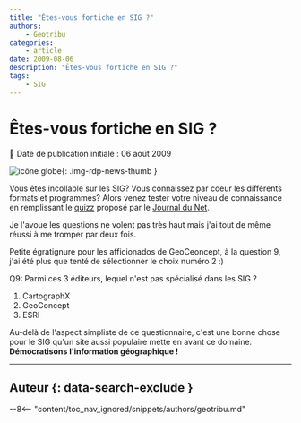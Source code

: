 ```yaml
---
title: "Êtes-vous fortiche en SIG ?"
authors:
    - Geotribu
categories:
    - article
date: 2009-08-06
description: "Êtes-vous fortiche en SIG ?"
tags:
    - SIG
---
```


# Êtes-vous fortiche en SIG ?

:calendar: Date de publication initiale : 06 août 2009

![icône globe](https://cdn.geotribu.fr/img/internal/icons-rdp-news/world.png){: .img-rdp-news-thumb }

Vous êtes incollable sur les SIG? Vous connaissez par coeur les différents formats et programmes? Alors venez tester votre niveau de connaissance en remplissant le [quizz](http://www.journaldunet.com/solutions/questionnaire/fiche/10343/d/f/1/) proposé par le [Journal du Net](http://www.journaldunet.com/).

Je l'avoue les questions ne volent pas très haut mais j'ai tout de même réussi à me tromper par deux fois.

Petite égratignure pour les afficionados de GeoCeoncept, à la question 9, j'ai été plus que tenté de sélectionner le choix numéro 2 :)

Q9: Parmi ces 3 éditeurs, lequel n'est pas spécialisé dans les SIG ?

1. CartographX  
2. GeoConcept  
3. ESRI

Au-delà de l'aspect simpliste de ce questionnaire, c'est une bonne chose pour le SIG qu'un site aussi populaire mette en avant ce domaine. **Démocratisons l'information géographique !**

----

## Auteur {: data-search-exclude }

--8<-- "content/toc_nav_ignored/snippets/authors/geotribu.md"
